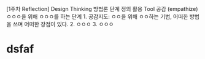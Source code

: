 [1주차 Reflection] Design Thinking 방법론
단계	정의	활용 Tool
공감
(empathize)	ㅇㅇㅇ을 위해 ㅇㅇㅇ를 하는 단계	1. 공감지도:
ㅇㅇ을 위해 ㅇㅇ하는 기법, 어떠한 방법을 쓰며 어떠한 장점이 있다.
 	 	2. ㅇㅇㅇ
 	 	3. ㅇㅇㅇ
 	 	 
     
# dsfaf
 	 	 
